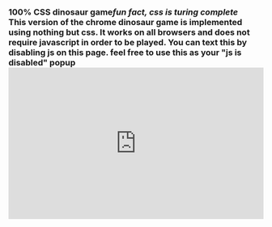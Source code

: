 ### 100% CSS dinosaur game<!-- META a version of the chrome dinosaur game implemented using only css and html META --><!-- STAR ICON -->*fun fact, css is turing complete*<br>This version of the chrome dinosaur game is implemented using nothing but css. It works on all browsers and does not require javascript in order to be played. You can text this by disabling js on this page. feel free to use this as your "js is disabled" popup<br><iframe height="300" style="width: 100%;" scrolling="no" title="Pure CSS dinosaur game" src="https://codepen.io/ollielynas/embed/KKJgBNo?default-tab=result&theme-id=light" frameborder="no" loading="lazy" allowtransparency="true" allowfullscreen="true">  See the Pen <a href="https://codepen.io/ollielynas/pen/KKJgBNo">  Untitled</a> by ollielynas (<a href="https://codepen.io/ollielynas">@ollielynas</a>)  on <a href="https://codepen.io">CodePen</a>.</iframe>
<!-- LAST EDITED Wed Nov  8 14:23:42 2023 LAST EDITED-->